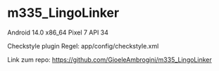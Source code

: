 # m335_LingoLinker

Android 14.0 x86_64 Pixel 7 API 34

Checkstyle plugin Regel: app/config/checkstyle.xml

Link zum repo: https://github.com/GioeleAmbrogini/m335_LingoLinker